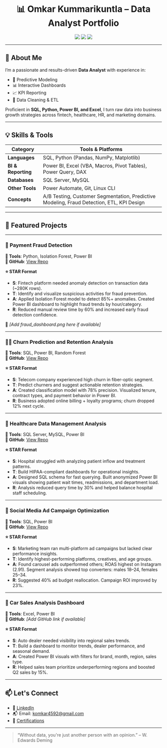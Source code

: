 <h1 align="center">📊 Omkar Kummarikuntla – Data Analyst Portfolio</h1>

<p align="center">
  <a href="https://www.linkedin.com/in/omkar-k-453037324/"><img src="https://img.shields.io/badge/LinkedIn-Connect-blue?logo=linkedin" /></a>
  <a href="https://github.com/omkar-247"><img src="https://img.shields.io/badge/GitHub-omkar--247-black?logo=github" /></a>
  <a href="mailto:komkar4592@gmail.com"><img src="https://img.shields.io/badge/Gmail-Contact-red?logo=gmail" /></a>
</p>

---

## 🚀 About Me

I’m a passionate and results-driven **Data Analyst** with experience in:
- 🧠 Predictive Modeling
- 📊 Interactive Dashboards
- 📈 KPI Reporting
- 🧹 Data Cleaning & ETL

Proficient in **SQL, Python, Power BI, and Excel**, I turn raw data into business growth strategies across fintech, healthcare, HR, and marketing domains.

---

## 💡 Skills & Tools

| Category            | Tools & Platforms |
|---------------------|------------------|
| **Languages**       | SQL, Python (Pandas, NumPy, Matplotlib) |
| **BI & Reporting**  | Power BI, Excel (VBA, Macros, Pivot Tables), Power Query, DAX |
| **Databases**       | SQL Server, MySQL |
| **Other Tools**     | Power Automate, Git, Linux CLI |
| **Concepts**        | A/B Testing, Customer Segmentation, Predictive Modeling, Fraud Detection, ETL, KPI Design |

---

## 📂 Featured Projects

---

### 🔐 Payment Fraud Detection  
**🔧 Tools**: Python, Isolation Forest, Power BI  
**📁 GitHub**: [View Repo](https://github.com/omkar-247/Payment-Fraud-Detection)

**⭐ STAR Format**  
- **S**: Fintech platform needed anomaly detection on transaction data (~280K rows).  
- **T**: Identify and visualize suspicious activities for fraud prevention.  
- **A**: Applied Isolation Forest model to detect 85%+ anomalies. Created Power BI dashboard to highlight fraud trends by hour/category.  
- **R**: Reduced manual review time by 60% and increased early fraud detection confidence.

📸 _[Add fraud_dashboard.png here if available]_

---

### 🧍‍♂️ Churn Prediction and Retention Analysis  
**🔧 Tools**: SQL, Power BI, Random Forest  
**📁 GitHub**: [View Repo](https://github.com/omkar-247/Churn-Prediction-And-Retention-Analysis)

**⭐ STAR Format**  
- **S**: Telecom company experienced high churn in fiber-optic segment.  
- **T**: Predict churners and suggest actionable retention strategies.  
- **A**: Created classification model with 78% precision. Visualized tenure, contract types, and payment behavior in Power BI.  
- **R**: Business adopted online billing + loyalty programs; churn dropped 12% next cycle.

---

### 🏥 Healthcare Data Management Analysis  
**🔧 Tools**: SQL Server, MySQL, Power BI  
**📁 GitHub**: [View Repo](https://github.com/omkar-247/Healthcare-Data-Management-Analysis)

**⭐ STAR Format**  
- **S**: Hospital struggled with analyzing patient inflow and treatment patterns.  
- **T**: Build HIPAA-compliant dashboards for operational insights.  
- **A**: Designed SQL schema for fast querying. Built anonymized Power BI visuals showing patient wait times, readmissions, and department load.  
- **R**: Analysis reduced query time by 30% and helped balance hospital staff scheduling.

---

### 📣 Social Media Ad Campaign Optimization  
**🔧 Tools**: SQL, Power BI  
**📁 GitHub**: [View Repo](https://github.com/omkar-247/Social-Media-AD-campaign-Optimization)

**⭐ STAR Format**  
- **S**: Marketing team ran multi-platform ad campaigns but lacked clear performance insights.  
- **T**: Identify highest-performing platforms, creatives, and age groups.  
- **A**: Found carousel ads outperformed others; ROAS highest on Instagram (2.91). Segment analysis showed top converters: males 18–24, females 25–34.  
- **R**: Suggested 40% ad budget reallocation. Campaign ROI improved by 23%.

---

### 🚗 Car Sales Analysis Dashboard  
**🔧 Tools**: Excel, Power BI  
**📁 GitHub**: _[Add GitHub link if available]_  

**⭐ STAR Format**  
- **S**: Auto dealer needed visibility into regional sales trends.  
- **T**: Build a dashboard to monitor trends, dealer performance, and seasonal demand.  
- **A**: Created Power BI visuals with filters for brand, month, region, sales type.  
- **R**: Helped sales team prioritize underperforming regions and boosted Q2 sales by 15%.

---

## 📫 Let's Connect

- 🔗 [LinkedIn](https://www.linkedin.com/in/omkar-k-453037324/)
- 📬 Email: komkar4592@gmail.com
- 📄 [Certifications](https://www.credly.com/badges/ed39f169-67b7-4b48-bb9a-7ad0e7981795/print)

---

> “Without data, you're just another person with an opinion.” – W. Edwards Deming
